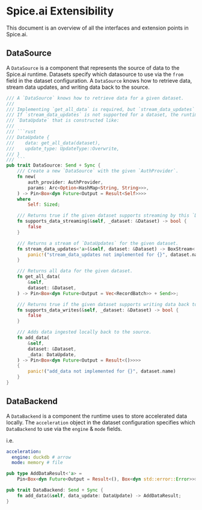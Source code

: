 # Spice.ai Extensibility

This document is an overview of all the interfaces and extension points in Spice.ai.

## DataSource

A `DataSource` is a component that represents the source of data to the Spice.ai runtime. Datasets specify which datasource to use via the `from` field in the dataset configuration. A `DataSource` knows how to retrieve data, stream data updates, and writing data back to the source.

```rust
/// A `DataSource` knows how to retrieve data for a given dataset.
///
/// Implementing `get_all_data` is required, but `stream_data_updates` & `supports_data_streaming` is optional.
/// If `stream_data_updates` is not supported for a dataset, the runtime will fall back to polling `get_all_data` and returning a
/// `DataUpdate` that is constructed like:
///
/// ```rust
/// DataUpdate {
///    data: get_all_data(dataset),
///    update_type: UpdateType::Overwrite,
/// }
/// ```
pub trait DataSource: Send + Sync {
    /// Create a new `DataSource` with the given `AuthProvider`.
    fn new(
        auth_provider: AuthProvider,
        params: Arc<Option<HashMap<String, String>>>,
    ) -> Pin<Box<dyn Future<Output = Result<Self>>>>
    where
        Self: Sized;

    /// Returns true if the given dataset supports streaming by this `DataSource`.
    fn supports_data_streaming(&self, _dataset: &Dataset) -> bool {
        false
    }

    /// Returns a stream of `DataUpdates` for the given dataset.
    fn stream_data_updates<'a>(&self, dataset: &Dataset) -> BoxStream<'a, DataUpdate> {
        panic!("stream_data_updates not implemented for {}", dataset.name)
    }

    /// Returns all data for the given dataset.
    fn get_all_data(
        &self,
        dataset: &Dataset,
    ) -> Pin<Box<dyn Future<Output = Vec<RecordBatch>> + Send>>;

    /// Returns true if the given dataset supports writing data back to this `DataSource`.
    fn supports_data_writes(&self, _dataset: &Dataset) -> bool {
        false
    }

    /// Adds data ingested locally back to the source.
    fn add_data(
        &self,
        dataset: &Dataset,
        _data: DataUpdate,
    ) -> Pin<Box<dyn Future<Output = Result<()>>>>
    {
        panic!("add_data not implemented for {}", dataset.name)
    }
}
```

## DataBackend

A `DataBackend` is a component the runtime uses to store accelerated data locally. The `acceleration` object in the dataset configuration specifies which `DataBackend` to use via the `engine` & `mode` fields.

i.e.
```yaml
acceleration:
  engine: duckdb # arrow
  mode: memory # file
```

```rust
pub type AddDataResult<'a> =
    Pin<Box<dyn Future<Output = Result<(), Box<dyn std::error::Error>>> + Send + 'a>>;

pub trait DataBackend: Send + Sync {
    fn add_data(&self, data_update: DataUpdate) -> AddDataResult;
}
```

